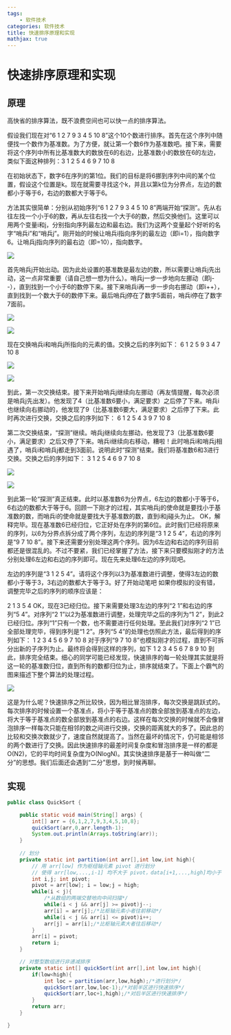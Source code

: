 ```yaml
---
tags:
	- 软件技术
categories: 软件技术
title: 快速排序原理和实现
mathjax: true
---
```

# 快速排序原理和实现

## 原理

高快省的排序算法，既不浪费空间也可以快一点的排序算法。

<!--more-->

假设我们现在对“6  1  2 7  9  3  4  5 10  8”这个10个数进行排序。首先在这个序列中随便找一个数作为基准数。为了方便，就让第一个数6作为基准数吧。接下来，需要将这个序列中所有比基准数大的数放在6的右边，比基准数小的数放在6的左边，类似下面这种排列：3  1  2 5  4  6  9 7  10  8

在初始状态下，数字6在序列的第1位。我们的目标是将6挪到序列中间的某个位置，假设这个位置是k。现在就需要寻找这个k，并且以第k位为分界点，左边的数都小于等于6，右边的数都大于等于6。

方法其实很简单：分别从初始序列“6  1  2 7  9  3  4  5 10  8”两端开始“探测”。先从右往左找一个小于6的数，再从左往右找一个大于6的数，然后交换他们。这里可以用两个变量i和j，分别指向序列最左边和最右边。我们为这两个变量起个好听的名字“哨兵i”和“哨兵j”。刚开始的时候让哨兵i指向序列的最左边（即i=1），指向数字6。让哨兵j指向序列的最右边（即=10），指向数字。

![](http://blogimg.nos-eastchina1.126.net/shenwf20190322104101-714647.jpg)



首先哨兵j开始出动。因为此处设置的基准数是最左边的数，所以需要让哨兵j先出动，这一点非常重要（请自己想一想为什么）。哨兵j一步一步地向左挪动（即j--），直到找到一个小于6的数停下来。接下来哨兵i再一步一步向右挪动（即i++），直到找到一个数大于6的数停下来。最后哨兵j停在了数字5面前，哨兵i停在了数字7面前。



![](http://blogimg.nos-eastchina1.126.net/shenwf20190322104119-335436.jpg)



![](http://blogimg.nos-eastchina1.126.net/shenwf20190322104136-475270.jpg)



现在交换哨兵i和哨兵j所指向的元素的值。交换之后的序列如下：
6  1  2  5  9 3  4  7  10  8

![](http://blogimg.nos-eastchina1.126.net/shenwf20190322104036-743762.jpg)

![](http://blogimg.nos-eastchina1.126.net/shenwf20190322104209-151834.jpg)



到此，第一次交换结束。接下来开始哨兵j继续向左挪动（再友情提醒，每次必须是哨兵j先出发）。他发现了4（比基准数6要小，满足要求）之后停了下来。哨兵i也继续向右挪动的，他发现了9（比基准数6要大，满足要求）之后停了下来。此时再次进行交换，交换之后的序列如下：
6  1  2 5  4  3  9  7 10  8



第二次交换结束，“探测”继续。哨兵j继续向左挪动，他发现了3（比基准数6要小，满足要求）之后又停了下来。哨兵i继续向右移动，糟啦！此时哨兵i和哨兵j相遇了，哨兵i和哨兵j都走到3面前。说明此时“探测”结束。我们将基准数6和3进行交换。交换之后的序列如下：
3  1 2  5  4  6  9 7  10  8



![](http://blogimg.nos-eastchina1.126.net/shenwf20190322104242-347520.jpg)

![](http://blogimg.nos-eastchina1.126.net/shenwf20190322104303-766599.jpg)

到此第一轮“探测”真正结束。此时以基准数6为分界点，6左边的数都小于等于6，6右边的数都大于等于6。回顾一下刚才的过程，其实哨兵j的使命就是要找小于基准数的数，而哨兵i的使命就是要找大于基准数的数，直到i和j碰头为止。
OK，解释完毕。现在基准数6已经归位，它正好处在序列的第6位。此时我们已经将原来的序列，以6为分界点拆分成了两个序列，左边的序列是“3  1 2  5  4”，右边的序列是“9  7  10  8”。接下来还需要分别处理这两个序列。因为6左边和右边的序列目前都还是很混乱的。不过不要紧，我们已经掌握了方法，接下来只要模拟刚才的方法分别处理6左边和右边的序列即可。现在先来处理6左边的序列现吧。

 左边的序列是“3  1  2 5  4”。请将这个序列以3为基准数进行调整，使得3左边的数都小于等于3，3右边的数都大于等于3。好了开始动笔吧  如果你模拟的没有错，调整完毕之后的序列的顺序应该是：

2  1  3  5  4  OK，现在3已经归位。接下来需要处理3左边的序列“2 1”和右边的序列“5 4”。对序列“2 1”以2为基准数进行调整，处理完毕之后的序列为“1 2”，到此2已经归位。序列“1”只有一个数，也不需要进行任何处理。至此我们对序列“2 1”已全部处理完毕，得到序列是“1 2”。序列“5 4”的处理也仿照此方法，最后得到的序列如下：  1  2  3 4  5  6 9  7  10  8  对于序列“9  7  10  8”也模拟刚才的过程，直到不可拆分出新的子序列为止。最终将会得到这样的序列，如下  1  2  3 4  5  6  7  8 9  10  到此，排序完全结束。细心的同学可能已经发现，快速排序的每一轮处理其实就是将这一轮的基准数归位，直到所有的数都归位为止，排序就结束了。下面上个霸气的图来描述下整个算法的处理过程。

![](http://blogimg.nos-eastchina1.126.net/shenwf20190322104349-934078.jpg)



这是为什么呢？快速排序之所比较快，因为相比冒泡排序，每次交换是跳跃式的。每次排序的时候设置一个基准点，将小于等于基准点的数全部放到基准点的左边，将大于等于基准点的数全部放到基准点的右边。这样在每次交换的时候就不会像冒泡排序一样每次只能在相邻的数之间进行交换，交换的距离就大的多了。因此总的比较和交换次数就少了，速度自然就提高了。当然在最坏的情况下，仍可能是相邻的两个数进行了交换。因此快速排序的最差时间复杂度和冒泡排序是一样的都是O(N2)，它的平均时间复杂度为O(NlogN)。其实快速排序是基于一种叫做“二分”的思想。我们后面还会遇到“二分”思想，到时候再聊。

## 实现

```java
public class QuickSort {

    public static void main(String[] args) {
        int[] arr = {6,1,2,7,9,3,4,5,10,8};
        quickSort(arr,0,arr.length-1);
        System.out.println(Arrays.toString(arr));
    }
    
    // 划分
    private static int partition(int arr[],int low,int high){
        // 用 arr[low] 作为枢纽轴元素 pivot 进行划分
        // 使得 arr[low,...,i-1] 均不大于 pivot，data[i+1,...,high]均小于 pivot
        int i,j; int pivot;
        pivot = arr[low]; i = low;j = high;
        while(i < j){
            /*从数组的两端交替地向中间扫描*/
            while(i < j && arr[j] >= pivot)j--;
            arr[i] = arr[j];/*比枢轴元素小者往前移动*/
            while(i < j && arr[i] <= pivot)i++;
            arr[j] = arr[i];/*比枢轴元素大者往后移动*/
        }
        arr[i] = pivot;
        return i;
    }

    // 对整型数组进行非递减排序
    private static int[] quickSort(int arr[],int low,int high){
        if(low<high){
            int loc = partition(arr,low,high);/*进行划分*/
            quickSort(arr,low,loc-1);/*对前半区进行快速排序*/
            quickSort(arr,loc+1,high);/*对后半区进行快速排序*/
        }
        return arr;
    }

}
```

